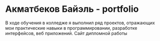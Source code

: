 # Акматбеков Байэль - portfolio
В ходе обучения в колледже я выполнил ряд проектов, отражающих мои практические навыки в программировании, разработке интерфейсов, веб приложений.
Сайт дипломной работы 
